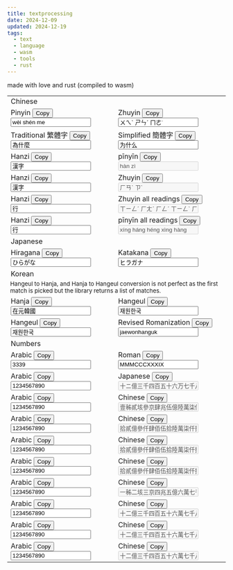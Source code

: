 ```yaml
---
title: textprocessing
date: 2024-12-09
updated: 2024-12-19
tags:
  - text
  - language
  - wasm
  - tools
  - rust
---
```


made with love and rust (compiled to wasm)

<script src="./textprocessing/bootstrap.js"></script>
<link href="./textprocessing.css" rel="stylesheet" type="text/css">
<table>
  <tbody>
    <tr>
      <td colspan="2">
        Chinese
      </td>
    </tr>
    <tr>
      <td>
        Pinyin 
        <button onclick="copyToClipboard('left0')">Copy</button>
        <input id="left0" oninput="transformLeftToRight(0)" value="wèi shén me">
      </td>
      <td>
        Zhuyin 
        <button onclick="copyToClipboard('right0')">Copy</button>
        <input id="right0" oninput="transformRightToLeft(0)" value="ㄨㄟˋ ㄕㄣˊ ㄇㄜ˙">
      </td>
    </tr>
    <tr>
      <td>
        Traditional 繁體字
        <button onclick="copyToClipboard('left1')">Copy</button>
        <input id="left1" oninput="transformLeftToRight(1)" value="為什麼">
      </td>
      <td>
        Simplified 簡體字
        <button onclick="copyToClipboard('right1')">Copy</button>
        <input id="right1" oninput="transformRightToLeft(1)" value="为什么">
      </td>
    </tr>
    <tr>
      <td>
        Hanzi
        <button onclick="copyToClipboard('left4')">Copy</button>
        <input id="left4" oninput="transformLeftToRight(4)" value="漢字">
      </td>
      <td>
        pīnyīn
        <button onclick="copyToClipboard('right4')">Copy</button>
        <input id="right4" oninput="transformRightToLeft(4)" value="hàn zì" disabled>
      </td>
    </tr>
    <tr>
      <td>
        Hanzi
        <button onclick="copyToClipboard('left8')">Copy</button>
        <input id="left8" oninput="transformLeftToRight(8)" value="漢字">
      </td>
      <td>
        Zhuyin
        <button onclick="copyToClipboard('right8')">Copy</button>
        <input id="right8" oninput="transformRightToLeft(8)" value="ㄏㄢˋ ㄗˋ" disabled>
      </td>
    </tr>
    <tr>
      <td>
        Hanzi
        <button onclick="copyToClipboard('left9')">Copy</button>
        <input id="left9" oninput="transformLeftToRight(9)" value="行">
      </td>
      <td>
        Zhuyin all readings
        <button onclick="copyToClipboard('right9')">Copy</button>
        <input id="right9" oninput="transformRightToLeft(9)" value="ㄒㄧㄥˊ ㄏㄤˊ ㄏㄥˊ ㄒㄧㄥˋ ㄏㄤˋ" disabled>
      </td>
    </tr>
    <tr>
      <td>
        Hanzi
        <button onclick="copyToClipboard('left5')">Copy</button>
        <input id="left5" oninput="transformLeftToRight(5)" value="行">
      </td>
      <td>
        pīnyīn all readings
        <button onclick="copyToClipboard('right5')">Copy</button>
        <input id="right5" oninput="transformRightToLeft(5)" value="xíng háng héng xìng hàng" disabled>
      </td>
    </tr> 
    <tr>
      <td colspan="2">
        Japanese
      </td>
    </tr>
    <tr>
      <td>
        Hiragana 
        <button onclick="copyToClipboard('left2')">Copy</button>
        <input id="left2" oninput="transformLeftToRight(2)" value="ひらがな">
      </td>
      <td>
        Katakana 
        <button onclick="copyToClipboard('right2')">Copy</button>
        <input id="right2" oninput="transformRightToLeft(2)" value="ヒラガナ">
      </td>
    </tr>
    <tr>
      <td colspan="2">
        Korean
      </td>
    </tr>
    <tr>
      <td colspan="2" style="font-size: smaller;">
        Hangeul to Hanja, and Hanja to Hangeul conversion is not perfect as the first match is picked but the library returns a list of matches.
      </td>
    </tr>    
    <tr>
      <td>
        Hanja
        <button onclick="copyToClipboard('left3')">Copy</button>
        <input id="left3" oninput="transformLeftToRight(3)" value="在元韓國">
      </td>
      <td>
        Hangeul 
        <button onclick="copyToClipboard('right3')">Copy</button>
        <input id="right3" oninput="transformRightToLeft(3)" value="재원한국">
      </td>
    </tr>
    <tr>
      <td>
        Hangeul
        <button onclick="copyToClipboard('left19')">Copy</button>
        <input id="left19" oninput="transformLeftToRight(19)" value="재원한국">
      </td>
      <td>
        Revised Romanization
        <button onclick="copyToClipboard('right3')">Copy</button>
        <input id="right19" oninput="transformRightToLeft(19)" value="jaewonhanguk">
      </td>
    </tr>
    <tr>
      <td colespan="2">
        Numbers
      </td>
    </tr>
    <tr>
      <td>
        Arabic
        <button onclick="copyToClipboard('left7')">Copy</button>
        <input id="left7" oninput="transformLeftToRight(7)" value="3339">
      </td>
      <td>
        Roman
        <button onclick="copyToClipboard('right7')">Copy</button>
        <input id="right7" oninput="transformRightToLeft(7)" value="MMMCCCXXXIX">
      </td>
    </tr>
    <tr>
      <td>
        Arabic
        <button onclick="copyToClipboard('left18')">Copy</button>
        <input id="left18" oninput="transformLeftToRight(18)" value="1234567890">
      </td>
      <td>
        Japanese
        <button onclick="copyToClipboard('right18')">Copy</button>
        <input id="right18" oninput="transformRightToLeft(18)" value="十ニ億三千四百五十六万七千八百九十" disabled>
      </td>
    </tr>
    <tr>
      <td>
        Arabic
        <button onclick="copyToClipboard('left10')">Copy</button>
        <input id="left10" oninput="transformLeftToRight(10)" value="1234567890">
      </td>
      <td>
        Chinese
        <button onclick="copyToClipboard('right10')">Copy</button>
        <input id="right10" oninput="transformRightToLeft(10)" value="壹秭貳垓參京肆兆伍億陸萬柒仟捌佰玖拾" disabled>
      </td>
    </tr>
    <tr>
      <td>
        Arabic
        <button onclick="copyToClipboard('left11')">Copy</button>
        <input id="left11" oninput="transformLeftToRight(11)" value="1234567890">
      </td>
      <td>
        Chinese
        <button onclick="copyToClipboard('right11')">Copy</button>
        <input id="right11" oninput="transformRightToLeft(11)" value="拾貳億參仟肆佰伍拾陸萬柒仟捌佰玖拾" disabled>
      </td>
    </tr>
    <tr>
      <td>
        Arabic
        <button onclick="copyToClipboard('left12')">Copy</button>
        <input id="left12" oninput="transformLeftToRight(12)" value="1234567890">
      </td>
      <td>
        Chinese
        <button onclick="copyToClipboard('right12')">Copy</button>
        <input id="right12" oninput="transformRightToLeft(12)" value="拾貳億參仟肆佰伍拾陸萬柒仟捌佰玖拾" disabled>
      </td>
    </tr>
    <tr>
      <td>
        Arabic
        <button onclick="copyToClipboard('left13')">Copy</button>
        <input id="left13" oninput="transformLeftToRight(13)" value="1234567890">
      </td>
      <td>
        Chinese
        <button onclick="copyToClipboard('right13')">Copy</button>
        <input id="right13" oninput="transformRightToLeft(13)" value="拾貳億參仟肆佰伍拾陸萬柒仟捌佰玖拾" disabled>
      </td>
    </tr>
    <tr>
      <td>
        Arabic
        <button onclick="copyToClipboard('left14')">Copy</button>
        <input id="left14" oninput="transformLeftToRight(14)" value="1234567890">
      </td>
      <td>
        Chinese
        <button onclick="copyToClipboard('right14')">Copy</button>
        <input id="right14" oninput="transformRightToLeft(14)" value="一秭二垓三京四兆五億六萬七千八百九十" disabled>
      </td>
    </tr>
    <tr>
      <td>
        Arabic
        <button onclick="copyToClipboard('left15')">Copy</button>
        <input id="left15" oninput="transformLeftToRight(15)" value="1234567890">
      </td>
      <td>
        Chinese
        <button onclick="copyToClipboard('right15')">Copy</button>
        <input id="right15" oninput="transformRightToLeft(15)" value="十二億三千四百五十六萬七千八百九十" disabled>
      </td>
    </tr>
    <tr>
      <td>
        Arabic
        <button onclick="copyToClipboard('left16')">Copy</button>
        <input id="left16" oninput="transformLeftToRight(16)" value="1234567890">
      </td>
      <td>
        Chinese
        <button onclick="copyToClipboard('right16')">Copy</button>
        <input id="right16" oninput="transformRightToLeft(16)" value="十二億三千四百五十六萬七千八百九十" disabled>
      </td>
    </tr>
    <tr>
      <td>
        Arabic
        <button onclick="copyToClipboard('left17')">Copy</button>
        <input id="left17" oninput="transformLeftToRight(17)" value="1234567890">
      </td>
      <td>
        Chinese
        <button onclick="copyToClipboard('right17')">Copy</button>
        <input id="right17" oninput="transformRightToLeft(17)" value="十二億三千四百五十六萬七千八百九十" disabled>
      </td>
    </tr>
    <!-- <tr>
      <td>
        Hanja
        <button onclick="copyToClipboard('left6')">Copy</button>
        <input id="left6" oninput="transformLeftToRight(6)" value="我愛你">
      </td>
      <td>
        Hangeul 
        <button onclick="copyToClipboard('right6')">Copy</button>
        <input id="right6" oninput="transformRightToLeft(6)" value="아애니">
      </td>
    </tr> -->
  </tbody>
</table>

